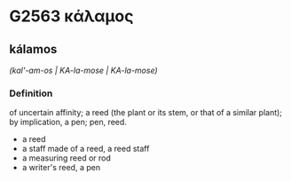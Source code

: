 # G2563 κάλαμος

## kálamos

_(kal'-am-os | KA-la-mose | KA-la-mose)_

### Definition

of uncertain affinity; a reed (the plant or its stem, or that of a similar plant); by implication, a pen; pen, reed.

- a reed
- a staff made of a reed, a reed staff
- a measuring reed or rod
- a writer's reed, a pen

